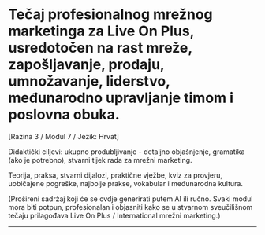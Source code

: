 # Tečaj profesionalnog mrežnog marketinga za Live On Plus, usredotočen na rast mreže, zapošljavanje, prodaju, umnožavanje, liderstvo, međunarodno upravljanje timom i poslovna obuka.


[Razina 3 / Modul 7 / Jezik: Hrvat]

Didaktički ciljevi: ukupno produbljivanje - detaljno objašnjenje, gramatika (ako je potrebno), stvarni tijek rada za mrežni marketing.

Teorija, praksa, stvarni dijalozi, praktične vježbe, kviz za provjeru, uobičajene pogreške, najbolje prakse, vokabular i međunarodna kultura.


(Prošireni sadržaj koji će se ovdje generirati putem AI ili ručno. Svaki modul mora biti potpun, profesionalan i objasniti kako se u stvarnom sveučilišnom tečaju prilagođava Live On Plus / International mrežni marketing.)

---